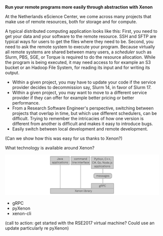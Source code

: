 **Run your remote programs more easily through abstraction with Xenon**

At the Netherlands eScience Center, we come across many projects that make use of remote resources, both for storage and for compute. 

A typical distributed computing application looks like this: First, you need to get your data and your software to the remote resource. SSH and SFTP are typical ways for users to get the files where they need to be. Second, you need to ask the remote system to execute your program. Because virtually all remote systems are shared between many users, a _scheduler_ such as Slurm, PBS, SGE, or Torque is required to do the resource allocation. While the program is being executed, it may need access to for example an S3 bucket or an Hadoop File System, for reading its input and for writing its output.

- Within a given project, you may have to update your code if the service provider decides to decommission say, Slurm 14, in favor of Slurm 17.
- Within a given project, you may want to move to a different service provider if they can offer for example better pricing or better performance.
- From a Research Software Engineer's perspective, switching between projects that overlap in time, but which use different schedulers, can be difficult. Trying to remember the intricacies of how one version is different from another is difficult and makes it easy to introduce bugs.
- Easily switch between local development and remote development.

(Can we show how this was easy for us thanks to Xenon?)

What technology is available around Xenon?

<img src="https://raw.githubusercontent.com/NLeSC/Xenon/master/docs/images/readme-xenon-api.svg.png" width="800px">

- gRPC 
- pyXenon
- xenon-cli

(call to action: get started with the RSE2017 virtual machine? Could use an update particularly re pyXenon)